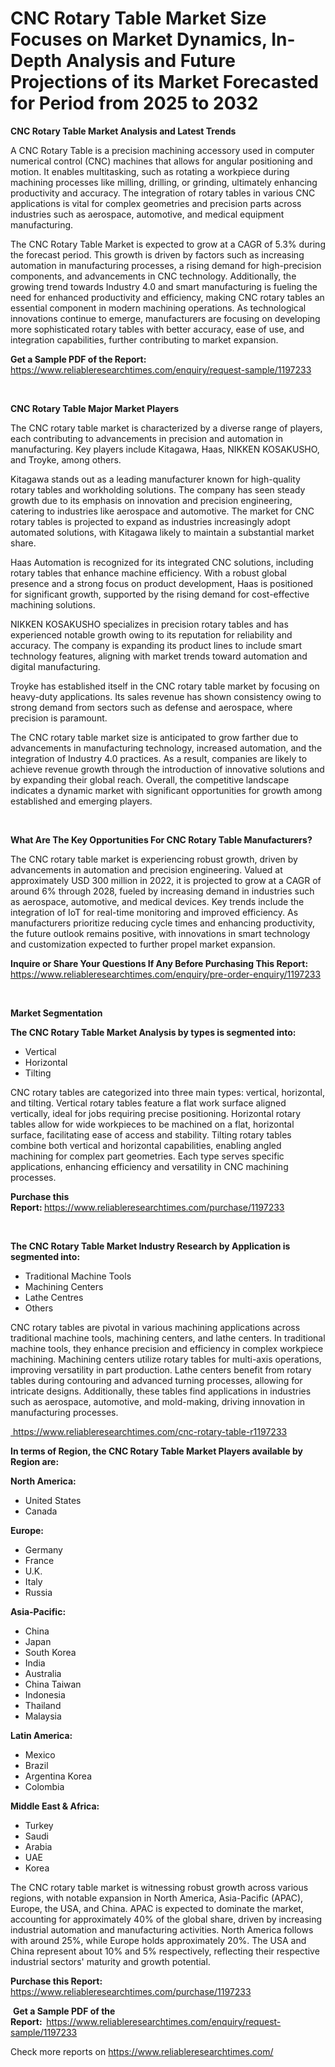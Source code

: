 <p><h1>CNC Rotary Table Market Size Focuses on Market Dynamics, In-Depth Analysis and Future Projections of its Market Forecasted for Period from 2025 to 2032</h1></p><p><strong>CNC Rotary Table Market Analysis and Latest Trends</strong></p>
<p><p>A CNC Rotary Table is a precision machining accessory used in computer numerical control (CNC) machines that allows for angular positioning and motion. It enables multitasking, such as rotating a workpiece during machining processes like milling, drilling, or grinding, ultimately enhancing productivity and accuracy. The integration of rotary tables in various CNC applications is vital for complex geometries and precision parts across industries such as aerospace, automotive, and medical equipment manufacturing.</p><p>The CNC Rotary Table Market is expected to grow at a CAGR of 5.3% during the forecast period. This growth is driven by factors such as increasing automation in manufacturing processes, a rising demand for high-precision components, and advancements in CNC technology. Additionally, the growing trend towards Industry 4.0 and smart manufacturing is fueling the need for enhanced productivity and efficiency, making CNC rotary tables an essential component in modern machining operations. As technological innovations continue to emerge, manufacturers are focusing on developing more sophisticated rotary tables with better accuracy, ease of use, and integration capabilities, further contributing to market expansion.</p></p>
<p><strong>Get a Sample PDF of the Report:&nbsp;</strong> <a href="https://www.reliableresearchtimes.com/enquiry/request-sample/1197233?utm_campaign=2440&utm_medium=2&utm_source=Github&utm_content=ia&utm_term=19022025&utm_id=cnc-rotary-table">https://www.reliableresearchtimes.com/enquiry/request-sample/1197233</a></p>
<p>&nbsp;</p>
<p><strong>CNC Rotary Table Major Market Players</strong></p>
<p><p>The CNC rotary table market is characterized by a diverse range of players, each contributing to advancements in precision and automation in manufacturing. Key players include Kitagawa, Haas, NIKKEN KOSAKUSHO, and Troyke, among others. </p><p>Kitagawa stands out as a leading manufacturer known for high-quality rotary tables and workholding solutions. The company has seen steady growth due to its emphasis on innovation and precision engineering, catering to industries like aerospace and automotive. The market for CNC rotary tables is projected to expand as industries increasingly adopt automated solutions, with Kitagawa likely to maintain a substantial market share.</p><p>Haas Automation is recognized for its integrated CNC solutions, including rotary tables that enhance machine efficiency. With a robust global presence and a strong focus on product development, Haas is positioned for significant growth, supported by the rising demand for cost-effective machining solutions.</p><p>NIKKEN KOSAKUSHO specializes in precision rotary tables and has experienced notable growth owing to its reputation for reliability and accuracy. The company is expanding its product lines to include smart technology features, aligning with market trends toward automation and digital manufacturing.</p><p>Troyke has established itself in the CNC rotary table market by focusing on heavy-duty applications. Its sales revenue has shown consistency owing to strong demand from sectors such as defense and aerospace, where precision is paramount.</p><p>The CNC rotary table market size is anticipated to grow farther due to advancements in manufacturing technology, increased automation, and the integration of Industry 4.0 practices. As a result, companies are likely to achieve revenue growth through the introduction of innovative solutions and by expanding their global reach. Overall, the competitive landscape indicates a dynamic market with significant opportunities for growth among established and emerging players.</p></p>
<p>&nbsp;</p>
<p><strong>What Are The Key Opportunities For CNC Rotary Table Manufacturers?</strong></p>
<p><p>The CNC rotary table market is experiencing robust growth, driven by advancements in automation and precision engineering. Valued at approximately USD 300 million in 2022, it is projected to grow at a CAGR of around 6% through 2028, fueled by increasing demand in industries such as aerospace, automotive, and medical devices. Key trends include the integration of IoT for real-time monitoring and improved efficiency. As manufacturers prioritize reducing cycle times and enhancing productivity, the future outlook remains positive, with innovations in smart technology and customization expected to further propel market expansion.</p></p>
<p><strong>Inquire or Share Your Questions If Any Before Purchasing This Report:</strong> <a href="https://www.reliableresearchtimes.com/enquiry/pre-order-enquiry/1197233?utm_campaign=2440&utm_medium=2&utm_source=Github&utm_content=ia&utm_term=19022025&utm_id=cnc-rotary-table">https://www.reliableresearchtimes.com/enquiry/pre-order-enquiry/1197233</a></p>
<p>&nbsp;</p>
<p><strong>Market Segmentation</strong></p>
<p><strong>The CNC Rotary Table Market Analysis by types is segmented into:</strong></p>
<p><ul><li>Vertical</li><li>Horizontal</li><li>Tilting</li></ul></p>
<p><p>CNC rotary tables are categorized into three main types: vertical, horizontal, and tilting. Vertical rotary tables feature a flat work surface aligned vertically, ideal for jobs requiring precise positioning. Horizontal rotary tables allow for wide workpieces to be machined on a flat, horizontal surface, facilitating ease of access and stability. Tilting rotary tables combine both vertical and horizontal capabilities, enabling angled machining for complex part geometries. Each type serves specific applications, enhancing efficiency and versatility in CNC machining processes.</p></p>
<p><strong>Purchase this Report:&nbsp;</strong><a href="https://www.reliableresearchtimes.com/purchase/1197233?utm_campaign=2440&utm_medium=2&utm_source=Github&utm_content=ia&utm_term=19022025&utm_id=cnc-rotary-table">https://www.reliableresearchtimes.com/purchase/1197233</a></p>
<p>&nbsp;</p>
<p><strong>The CNC Rotary Table Market Industry Research by Application is segmented into:</strong></p>
<p><ul><li>Traditional Machine Tools</li><li>Machining Centers</li><li>Lathe Centres</li><li>Others</li></ul></p>
<p><p>CNC rotary tables are pivotal in various machining applications across traditional machine tools, machining centers, and lathe centers. In traditional machine tools, they enhance precision and efficiency in complex workpiece machining. Machining centers utilize rotary tables for multi-axis operations, improving versatility in part production. Lathe centers benefit from rotary tables during contouring and advanced turning processes, allowing for intricate designs. Additionally, these tables find applications in industries such as aerospace, automotive, and mold-making, driving innovation in manufacturing processes.</p></p>
<p><a href="https://www.reliableresearchtimes.com/cnc-rotary-table-r1197233?utm_campaign=2440&utm_medium=2&utm_source=Github&utm_content=ia&utm_term=19022025&utm_id=cnc-rotary-table">&nbsp;https://www.reliableresearchtimes.com/cnc-rotary-table-r1197233</a></p>
<p><strong>In terms of Region, the CNC Rotary Table Market Players available by Region are:</strong></p>
<p>
    <p> <strong> North America: </strong>
        <ul>
            <li>United States</li>
            <li>Canada</li>
        </ul>
        </p> 
    <p> <strong> Europe: </strong>
        <ul>
            <li>Germany</li>
            <li>France</li>
            <li>U.K.</li>
            <li>Italy</li>
            <li>Russia</li>
        </ul>
        </p> 
    <p> <strong> Asia-Pacific: </strong>
        <ul>
            <li>China</li>
            <li>Japan</li>
            <li>South Korea</li>
            <li>India</li>
            <li>Australia</li>
            <li>China Taiwan</li>
            <li>Indonesia</li>
            <li>Thailand</li>
            <li>Malaysia</li>
        </ul>
        </p> 
    <p> <strong> Latin America: </strong>
        <ul>
            <li>Mexico</li>
            <li>Brazil</li>
            <li>Argentina Korea</li>
            <li>Colombia</li>
        </ul>
        </p> 
    <p> <strong> Middle East & Africa: </strong>
        <ul>
            <li>Turkey</li>
            <li>Saudi</li>
            <li>Arabia</li>
            <li>UAE</li>
            <li>Korea</li>
        </ul>
    </p>
    </p>
<p><p>The CNC rotary table market is witnessing robust growth across various regions, with notable expansion in North America, Asia-Pacific (APAC), Europe, the USA, and China. APAC is expected to dominate the market, accounting for approximately 40% of the global share, driven by increasing industrial automation and manufacturing activities. North America follows with around 25%, while Europe holds approximately 20%. The USA and China represent about 10% and 5% respectively, reflecting their respective industrial sectors' maturity and growth potential.</p></p>
<p><strong>Purchase this Report: </strong><a href="https://www.reliableresearchtimes.com/purchase/1197233?utm_campaign=2440&utm_medium=2&utm_source=Github&utm_content=ia&utm_term=19022025&utm_id=cnc-rotary-table">https://www.reliableresearchtimes.com/purchase/1197233</a></p>
<p>&nbsp;<strong>Get a Sample PDF of the Report:&nbsp;&nbsp;</strong><a href="https://www.reliableresearchtimes.com/enquiry/request-sample/1197233?utm_campaign=2440&utm_medium=2&utm_source=Github&utm_content=ia&utm_term=19022025&utm_id=cnc-rotary-table">https://www.reliableresearchtimes.com/enquiry/request-sample/1197233</a></p>
<p><strong></strong></p>
<p>Check more reports on <a href="https://www.reliableresearchtimes.com/?utm_campaign=2440&utm_medium=2&utm_source=Github&utm_content=ia&utm_term=19022025&utm_id=cnc-rotary-table">https://www.reliableresearchtimes.com/</a></p>